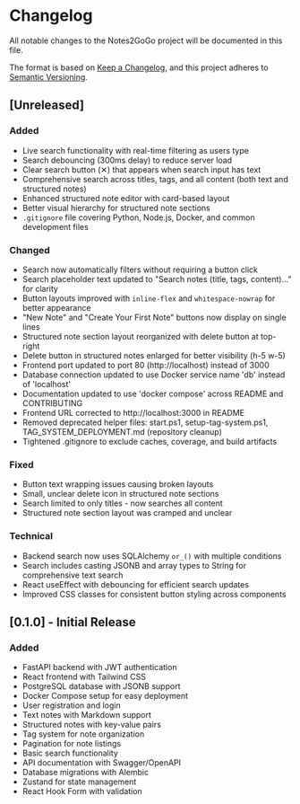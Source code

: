 # Changelog

All notable changes to the Notes2GoGo project will be documented in this file.

The format is based on [Keep a Changelog](https://keepachangelog.com/en/1.0.0/),
and this project adheres to [Semantic Versioning](https://semver.org/spec/v2.0.0.html).

## [Unreleased]

### Added
- Live search functionality with real-time filtering as users type
- Search debouncing (300ms delay) to reduce server load
- Clear search button (✕) that appears when search input has text
- Comprehensive search across titles, tags, and all content (both text and structured notes)
- Enhanced structured note editor with card-based layout
- Better visual hierarchy for structured note sections
- `.gitignore` file covering Python, Node.js, Docker, and common development files

### Changed
- Search now automatically filters without requiring a button click
- Search placeholder text updated to "Search notes (title, tags, content)..." for clarity
- Button layouts improved with `inline-flex` and `whitespace-nowrap` for better appearance
- "New Note" and "Create Your First Note" buttons now display on single lines
- Structured note section layout reorganized with delete button at top-right
- Delete button in structured notes enlarged for better visibility (h-5 w-5)
- Frontend port updated to port 80 (http://localhost) instead of 3000
- Database connection updated to use Docker service name 'db' instead of 'localhost'
- Documentation updated to use 'docker compose' across README and CONTRIBUTING
- Frontend URL corrected to http://localhost:3000 in README
- Removed deprecated helper files: start.ps1, setup-tag-system.ps1, TAG_SYSTEM_DEPLOYMENT.md (repository cleanup)
- Tightened .gitignore to exclude caches, coverage, and build artifacts

### Fixed
- Button text wrapping issues causing broken layouts
- Small, unclear delete icon in structured note sections
- Search limited to only titles - now searches all content
- Structured note section layout was cramped and unclear

### Technical
- Backend search now uses SQLAlchemy `or_()` with multiple conditions
- Search includes casting JSONB and array types to String for comprehensive text search
- React useEffect with debouncing for efficient search updates
- Improved CSS classes for consistent button styling across components

## [0.1.0] - Initial Release

### Added
- FastAPI backend with JWT authentication
- React frontend with Tailwind CSS
- PostgreSQL database with JSONB support
- Docker Compose setup for easy deployment
- User registration and login
- Text notes with Markdown support
- Structured notes with key-value pairs
- Tag system for note organization
- Pagination for note listings
- Basic search functionality
- API documentation with Swagger/OpenAPI
- Database migrations with Alembic
- Zustand for state management
- React Hook Form with validation
